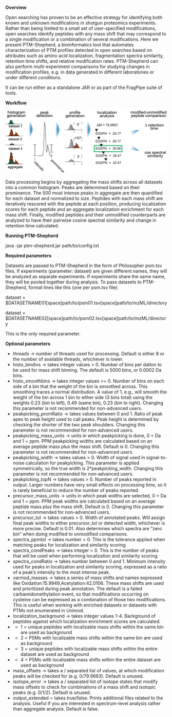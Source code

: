 **Overview**

Open searching has proven to be an effective strategy for identifying both known and unknown modifications in shotgun proteomics experiments. Rather than being limited to a small set of user-specified modifications, open searches identify peptides with any mass shift that may correspond to a single modification or a combination of several modifications. Here we present PTM-Shepherd, a bioinformatics tool that automates characterization of PTM profiles detected in open searches based on attributes such as amino acid localization, fragmentation spectra similarity, retention time shifts, and relative modification rates. PTM-Shepherd can also perform multi-experiment comparisons for studying changes in modification profiles, e.g. in data generated in different laboratories or under different conditions.

It can be run either as a standalone JAR or as part of the FragPipe suite of tools.

**Workflow**

![PTM-Shepherd Workflow](https://github.com/Nesvilab/PTM-Shepherd/blob/master/Workflow.png)

Data processing begins by aggregating the mass shifts across all datasets into a common histogram. Peaks are determined based on their prominence. The 500 most intense peaks in aggregate are then quantified for each dataset and normalized to size. Peptides with each mass shift are iteratively rescored with the peptide at each position, producing localization scores for each peptide and an aggregate localization enrichment for each mass shift. Finally, modified peptides and their unmodified counterparts are analyzed to have their pairwise cosine spectral similarity and change in retention time calculated.

**Running PTM-Shepherd**

java -jar ptm-shepherd.jar path/to/config.txt

**Required parameters**

Datasets are passed to PTM-Shepherd in the form of Philosopher psm.tsv files. If experiments (parameter: dataset) are given different names, they will be analyzed as separate experiments. If experiments share the same name, they will be pooled together during analysis. To pass datasets to PTM-Shepherd, format lines like this (one per psm.tsv file):


dataset = $DATASETNAME01[space]path/to/psm01.tsv[space]path/to/mzML/directory

dataset = $DATASETNAME02[space]path/to/psm02.tsv[space]path/to/mzML/directory

This is the only required parameter. 

**Optional parameters**

* threads → number of threads used for processing. Default is either 8 or the number of available threads, whichever is lower.
* histo_bindivs → takes integer values > 0. Number of bins per dalton to be used for mass shift binning. The default is 5000 bins, or 0.0002 Da bins.
* histo_smoothbins → takes integer values >= 0. Number of bins on each side of a bin that the weight of the bin is smoothed across. This smoothing traces a normal distribution. A value of 1, e.g., will smooth the weight of the bin across 1 bin to either side (3 bins total) using the weights 0.23 (bin to left), 0.49 (same bin), 0.23 (bin to right). Changing this parameter is not recommended for non-advanced users.
* peakpicking_promRatio → takes values between 0 and 1. Ratio of peak apex to peak height used to call peaks. Peak height is determined by checking the shorter of the two peak shoulders. Changing this parameter is not recommended for non-advanced users.
* peakpicking_mass_units → units in which peakpicking is done, 0  = Da and 1 = ppm. PPM peakpicking widths are calculated based on an average peptide mass plus the mass shift. Default is 0. Changing this parameter is not recommended for non-advanced users.
* peakpicking_width → takes values > 0. Width of signal used in signal-to-noise calculation for peakpicking. This parameter is applied symmetrically, so the true width is 2\*peakpicking_width. Changing this parameter is not recommended for non-advanced users.
* peakpicking_topN → takes values > 0. Number of peaks reported in output. Larger numbers have very small effects on processing time, so it is rarely beneficial to reduce the number of peaks reported.
* precursor_mass_units → units in which peak widths are selected, 0  = Da and 1 = ppm. PPM peak widths are calculated based on an average peptide mass plus the mass shift. Default is 0. Changing this parameter is not recommended for non-advanced users.
* precursor_tol → takes values > 0. Width of annotated peaks. Will assign final peak widths to either precursor_tol or detected width, whichever is more precise. Default is 0.01. Also determines which spectra are “zero bin” when doing modified to unmodified comparisons.
* spectra_ppmtol → takes number > 0. This is the tolerance applied when matching peaks for localization and similarity scoring
* spectra_condPeaks → takes integer > 0. This is the number of peaks that will be used when performing localization and similarity scoring.
* spectra_condRatio → takes number between 0 and 1. Minimum intensity used for peaks in localization and similarity scoring, expressed as a ratio of a peak’s intensity to the most intense peak.
* varmod_masses → takes a series of mass shifts and names expressed like Oxidation:15.9949,Acetylation:42.0106. These mass shifts are used and prioritized during peak annotation. The default is a failed carbamidomethylation event, so that modifications occurring on cysteine can be expressed as a combination of those two modifications. This is useful when working with enriched datasets or datasets with PTMs not enumerated in Unimod.
* localization_background → takes integer values 1-4. Background of peptides against which localization enrichment scores are calculated.
* * 1 = unique peptides with localizable mass shifts within the same bin are used as background
* * 2 = PSMs with localizable mass shifts within the same bin are used as background
* * 3 = unique peptides with localizable mass shifts within the entire dataset are used as background
* * 4 = PSMs with localizable mass shifts within the entire dataset are used as background
* mass_offsets → takes a / separated list of values, at which modification peaks will be checked for (e.g. 0/79.9663). Default is unused.
* isotope_error → takes a / separated list of isotope states that modify mass offsets to check for combinations of a mass shift and isotopic peaks (e.g. 0/1/2). Default is unused.
* output_extended = takes true/false. Prints additional files related to the analysis. Useful if you are interested in spectrum-level analysis rather than aggregate analysis. Default is false.
